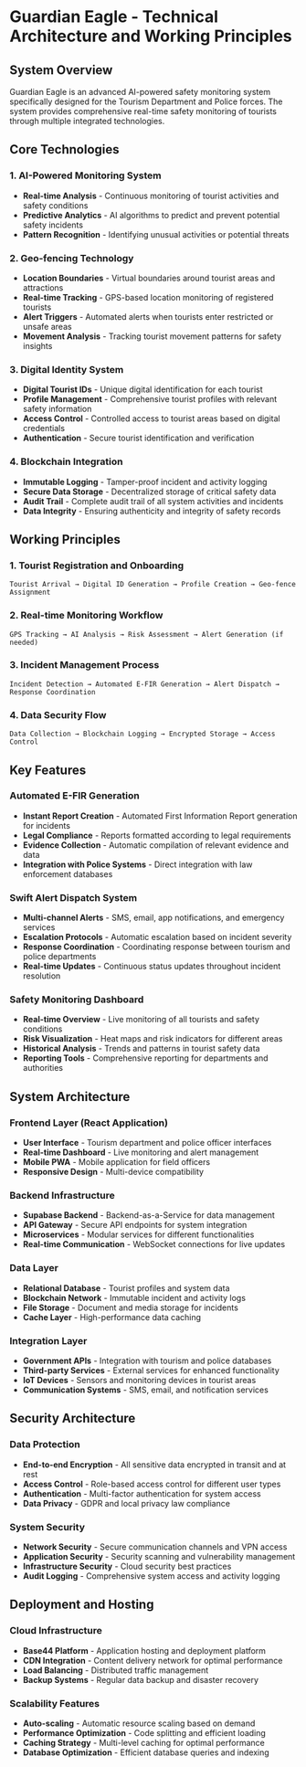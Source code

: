 # Guardian Eagle - Technical Architecture and Working Principles

## System Overview

Guardian Eagle is an advanced AI-powered safety monitoring system specifically designed for the Tourism Department and Police forces. The system provides comprehensive real-time safety monitoring of tourists through multiple integrated technologies.

## Core Technologies

### 1. AI-Powered Monitoring System
- **Real-time Analysis** - Continuous monitoring of tourist activities and safety conditions
- **Predictive Analytics** - AI algorithms to predict and prevent potential safety incidents
- **Pattern Recognition** - Identifying unusual activities or potential threats

### 2. Geo-fencing Technology
- **Location Boundaries** - Virtual boundaries around tourist areas and attractions
- **Real-time Tracking** - GPS-based location monitoring of registered tourists
- **Alert Triggers** - Automated alerts when tourists enter restricted or unsafe areas
- **Movement Analysis** - Tracking tourist movement patterns for safety insights

### 3. Digital Identity System
- **Digital Tourist IDs** - Unique digital identification for each tourist
- **Profile Management** - Comprehensive tourist profiles with relevant safety information
- **Access Control** - Controlled access to tourist areas based on digital credentials
- **Authentication** - Secure tourist identification and verification

### 4. Blockchain Integration
- **Immutable Logging** - Tamper-proof incident and activity logging
- **Secure Data Storage** - Decentralized storage of critical safety data
- **Audit Trail** - Complete audit trail of all system activities and incidents
- **Data Integrity** - Ensuring authenticity and integrity of safety records

## Working Principles

### 1. Tourist Registration and Onboarding
```
Tourist Arrival → Digital ID Generation → Profile Creation → Geo-fence Assignment
```

### 2. Real-time Monitoring Workflow
```
GPS Tracking → AI Analysis → Risk Assessment → Alert Generation (if needed)
```

### 3. Incident Management Process
```
Incident Detection → Automated E-FIR Generation → Alert Dispatch → Response Coordination
```

### 4. Data Security Flow
```
Data Collection → Blockchain Logging → Encrypted Storage → Access Control
```

## Key Features

### Automated E-FIR Generation
- **Instant Report Creation** - Automated First Information Report generation for incidents
- **Legal Compliance** - Reports formatted according to legal requirements
- **Evidence Collection** - Automatic compilation of relevant evidence and data
- **Integration with Police Systems** - Direct integration with law enforcement databases

### Swift Alert Dispatch System
- **Multi-channel Alerts** - SMS, email, app notifications, and emergency services
- **Escalation Protocols** - Automatic escalation based on incident severity
- **Response Coordination** - Coordinating response between tourism and police departments
- **Real-time Updates** - Continuous status updates throughout incident resolution

### Safety Monitoring Dashboard
- **Real-time Overview** - Live monitoring of all tourists and safety conditions
- **Risk Visualization** - Heat maps and risk indicators for different areas
- **Historical Analysis** - Trends and patterns in tourist safety data
- **Reporting Tools** - Comprehensive reporting for departments and authorities

## System Architecture

### Frontend Layer (React Application)
- **User Interface** - Tourism department and police officer interfaces
- **Real-time Dashboard** - Live monitoring and alert management
- **Mobile PWA** - Mobile application for field officers
- **Responsive Design** - Multi-device compatibility

### Backend Infrastructure
- **Supabase Backend** - Backend-as-a-Service for data management
- **API Gateway** - Secure API endpoints for system integration
- **Microservices** - Modular services for different functionalities
- **Real-time Communication** - WebSocket connections for live updates

### Data Layer
- **Relational Database** - Tourist profiles and system data
- **Blockchain Network** - Immutable incident and activity logs
- **File Storage** - Document and media storage for incidents
- **Cache Layer** - High-performance data caching

### Integration Layer
- **Government APIs** - Integration with tourism and police databases
- **Third-party Services** - External services for enhanced functionality
- **IoT Devices** - Sensors and monitoring devices in tourist areas
- **Communication Systems** - SMS, email, and notification services

## Security Architecture

### Data Protection
- **End-to-end Encryption** - All sensitive data encrypted in transit and at rest
- **Access Control** - Role-based access control for different user types
- **Authentication** - Multi-factor authentication for system access
- **Data Privacy** - GDPR and local privacy law compliance

### System Security
- **Network Security** - Secure communication channels and VPN access
- **Application Security** - Security scanning and vulnerability management
- **Infrastructure Security** - Cloud security best practices
- **Audit Logging** - Comprehensive system access and activity logging

## Deployment and Hosting

### Cloud Infrastructure
- **Base44 Platform** - Application hosting and deployment platform
- **CDN Integration** - Content delivery network for optimal performance
- **Load Balancing** - Distributed traffic management
- **Backup Systems** - Regular data backup and disaster recovery

### Scalability Features
- **Auto-scaling** - Automatic resource scaling based on demand
- **Performance Optimization** - Code splitting and efficient loading
- **Caching Strategy** - Multi-level caching for optimal performance
- **Database Optimization** - Efficient database queries and indexing
